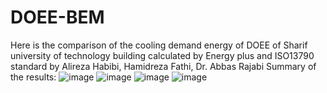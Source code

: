 # DOEE-BEM
Here is the comparison of the cooling demand energy of DOEE of Sharif university of technology building calculated by Energy plus and ISO13790 standard
by Alireza Habibi, Hamidreza Fathi, Dr. Abbas Rajabi
Summary of the results:
![image](https://user-images.githubusercontent.com/99800191/154305525-3bbb6d73-c15f-4800-ab8b-771c87f227e0.png)
![image](https://user-images.githubusercontent.com/99800191/154305552-7e8c5d30-411f-413b-843b-e4d0d96c65ff.png)
![image](https://user-images.githubusercontent.com/99800191/154305574-7a850698-d807-412f-bc81-22e1d73a3d0b.png)
![image](https://user-images.githubusercontent.com/99800191/154305594-242407a9-fe95-44c9-9d94-70af4b4fcb9d.png)
